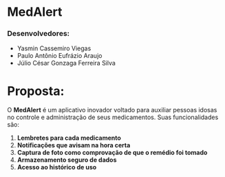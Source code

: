 # MedAlert 

### Desenvolvedores:
- Yasmin Cassemiro Viegas
- Paulo Antônio Eufrázio Araujo
- Júlio César Gonzaga Ferreira Silva

# Proposta:
O **MedAlert** é um aplicativo inovador voltado para auxiliar pessoas idosas no controle e administração de seus medicamentos. Suas funcionalidades são:

1. **Lembretes para cada medicamento**
2. **Notificações que avisam na hora certa**
3. **Captura de foto como comprovação de que o remédio foi tomado**
4. **Armazenamento seguro de dados**
5. **Acesso ao histórico de uso**
